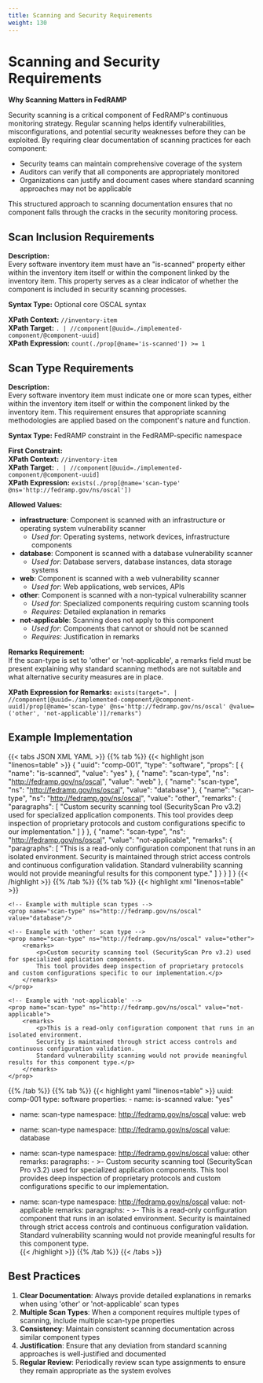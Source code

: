```yaml
---
title: Scanning and Security Requirements
weight: 130
---
```

# Scanning and Security Requirements

**Why Scanning Matters in FedRAMP**

Security scanning is a critical component of FedRAMP's continuous monitoring strategy. Regular scanning helps identify vulnerabilities, misconfigurations, and potential security weaknesses before they can be exploited. By requiring clear documentation of scanning practices for each component:

- Security teams can maintain comprehensive coverage of the system
- Auditors can verify that all components are appropriately monitored
- Organizations can justify and document cases where standard scanning approaches may not be applicable

This structured approach to scanning documentation ensures that no component falls through the cracks in the security monitoring process.

## Scan Inclusion Requirements

**Description:**  
Every software inventory item must have an "is-scanned" property either within the inventory item itself or within the component linked by the inventory item. This property serves as a clear indicator of whether the component is included in security scanning processes.

**Syntax Type:** Optional core OSCAL syntax

**XPath Context:** `//inventory-item`  
**XPath Target:** `. | //component[@uuid=./implemented-component/@component-uuid]`  
**XPath Expression:** `count(./prop[@name='is-scanned']) >= 1`

## Scan Type Requirements

**Description:**  
Every software inventory item must indicate one or more scan types, either within the inventory item itself or within the component linked by the inventory item. This requirement ensures that appropriate scanning methodologies are applied based on the component's nature and function.

**Syntax Type:** FedRAMP constraint in the FedRAMP-specific namespace

**First Constraint:**  
**XPath Context:** `//inventory-item`  
**XPath Target:** `. | //component[@uuid=./implemented-component/@component-uuid]`  
**XPath Expression:** `exists(./prop[@name='scan-type' @ns='http://fedramp.gov/ns/oscal'])`

**Allowed Values:**
- **infrastructure**: Component is scanned with an infrastructure or operating system vulnerability scanner
  - *Used for*: Operating systems, network devices, infrastructure components
- **database**: Component is scanned with a database vulnerability scanner
  - *Used for*: Database servers, database instances, data storage systems
- **web**: Component is scanned with a web vulnerability scanner
  - *Used for*: Web applications, web services, APIs
- **other**: Component is scanned with a non-typical vulnerability scanner
  - *Used for*: Specialized components requiring custom scanning tools
  - *Requires*: Detailed explanation in remarks
- **not-applicable**: Scanning does not apply to this component
  - *Used for*: Components that cannot or should not be scanned
  - *Requires*: Justification in remarks

**Remarks Requirement:**  
If the scan-type is set to 'other' or 'not-applicable', a remarks field must be present explaining why standard scanning methods are not suitable and what alternative security measures are in place.

**XPath Expression for Remarks:** `exists(target=". | //component[@uuid=./implemented-component/@component-uuid]/prop[@name='scan-type' @ns='http://fedramp.gov/ns/oscal' @value=('other', 'not-applicable')]/remarks")`

## Example Implementation

{{< tabs JSON XML YAML >}}
{{% tab %}}
{{< highlight json "linenos=table" >}}
{
  "uuid": "comp-001",
  "type": "software",
  "props": [
    {
      "name": "is-scanned",
      "value": "yes"
    },
    {
      "name": "scan-type",
      "ns": "http://fedramp.gov/ns/oscal",
      "value": "web"
    },
    {
      "name": "scan-type",
      "ns": "http://fedramp.gov/ns/oscal",
      "value": "database"
    },
    {
      "name": "scan-type",
      "ns": "http://fedramp.gov/ns/oscal",
      "value": "other",
      "remarks": {
        "paragraphs": [
          "Custom security scanning tool (SecurityScan Pro v3.2) used for specialized application components. This tool provides deep inspection of proprietary protocols and custom configurations specific to our implementation."
        ]
      }
    },
    {
      "name": "scan-type",
      "ns": "http://fedramp.gov/ns/oscal",
      "value": "not-applicable",
      "remarks": {
        "paragraphs": [
          "This is a read-only configuration component that runs in an isolated environment. Security is maintained through strict access controls and continuous configuration validation. Standard vulnerability scanning would not provide meaningful results for this component type."
        ]
      }
    }
  ]
}
{{< /highlight >}}
{{% /tab %}}
{{% tab %}}
{{< highlight xml "linenos=table" >}}
<component uuid="comp-001" type="software">
    <!-- Basic scan configuration -->
    <prop name="is-scanned" value="yes"/>
    <prop name="scan-type" ns="http://fedramp.gov/ns/oscal" value="web"/>
    
    <!-- Example with multiple scan types -->
    <prop name="scan-type" ns="http://fedramp.gov/ns/oscal" value="database"/>
    
    <!-- Example with 'other' scan type -->
    <prop name="scan-type" ns="http://fedramp.gov/ns/oscal" value="other">
        <remarks>
            <p>Custom security scanning tool (SecurityScan Pro v3.2) used for specialized application components. 
            This tool provides deep inspection of proprietary protocols and custom configurations specific to our implementation.</p>
        </remarks>
    </prop>
    
    <!-- Example with 'not-applicable' -->
    <prop name="scan-type" ns="http://fedramp.gov/ns/oscal" value="not-applicable">
        <remarks>
            <p>This is a read-only configuration component that runs in an isolated environment. 
            Security is maintained through strict access controls and continuous configuration validation.
            Standard vulnerability scanning would not provide meaningful results for this component type.</p>
        </remarks>
    </prop>
</component>
{{% /tab %}}
{{% tab %}}
{{< highlight yaml "linenos=table" >}}
uuid: comp-001
type: software
properties:
  - name: is-scanned
    value: "yes"
  
  - name: scan-type
    namespace: http://fedramp.gov/ns/oscal
    value: web
  
  - name: scan-type
    namespace: http://fedramp.gov/ns/oscal
    value: database
  
  - name: scan-type
    namespace: http://fedramp.gov/ns/oscal
    value: other
    remarks:
      paragraphs:
        - >-
          Custom security scanning tool (SecurityScan Pro v3.2) used for specialized
          application components. This tool provides deep inspection of proprietary
          protocols and custom configurations specific to our implementation.
  
  - name: scan-type
    namespace: http://fedramp.gov/ns/oscal
    value: not-applicable
    remarks:
      paragraphs:
        - >-
          This is a read-only configuration component that runs in an isolated
          environment. Security is maintained through strict access controls and
          continuous configuration validation. Standard vulnerability scanning
          would not provide meaningful results for this component type.    
{{< /highlight >}}
{{% /tab %}}
{{< /tabs >}}

## Best Practices

1. **Clear Documentation**: Always provide detailed explanations in remarks when using 'other' or 'not-applicable' scan types
2. **Multiple Scan Types**: When a component requires multiple types of scanning, include multiple scan-type properties
3. **Consistency**: Maintain consistent scanning documentation across similar component types
4. **Justification**: Ensure that any deviation from standard scanning approaches is well-justified and documented
5. **Regular Review**: Periodically review scan type assignments to ensure they remain appropriate as the system evolves
